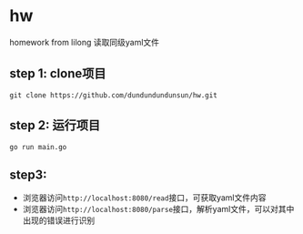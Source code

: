 # hw
homework from lilong
读取同级yaml文件
## step 1: clone项目
``git clone https://github.com/dundundundunsun/hw.git``
## step 2: 运行项目
``go run main.go``
## step3: 
- 浏览器访问``http://localhost:8080/read``接口，可获取yaml文件内容
- 浏览器访问``http://localhost:8080/parse``接口，解析yaml文件，可以对其中出现的错误进行识别